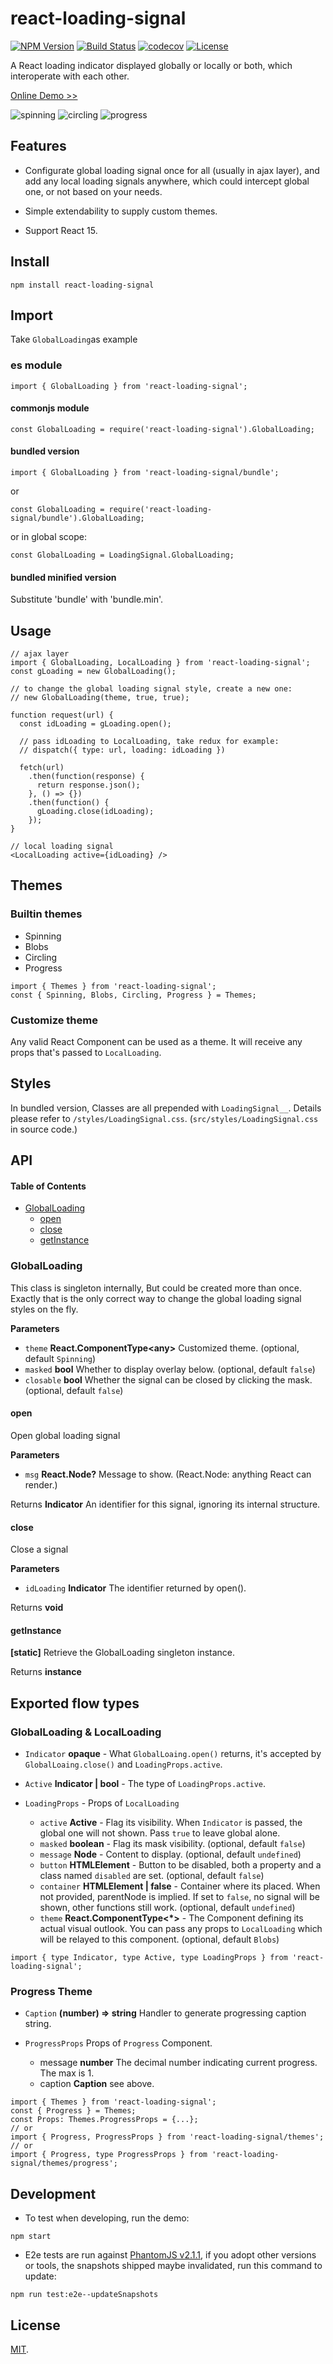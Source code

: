 # react-loading-signal

[![NPM Version](http://img.shields.io/npm/v/react-loading-signal.svg?style=flat)](https://www.npmjs.org/package/react-loading-signal)
[![Build Status](https://travis-ci.org/roneyrao/react-loading-signal.svg?branch=master)](https://travis-ci.org/roneyrao/react-loading-signal)
[![codecov](https://codecov.io/gh/roneyrao/react-loading-signal/branch/master/graph/badge.svg)](https://codecov.io/gh/roneyrao/react-loading-signal)
[![License](https://img.shields.io/badge/license-MIT-blue.svg)](https://raw.githubusercontent.com/roneyrao/react-loading-signal/master/LICENSE)

A React loading indicator displayed globally or locally or both, which interoperate with each other.

[Online Demo >>](http://roneyrao.github.io/react-loading-signal)

![spinning](e2e/snapshots/multiple.png)
![circling](e2e/snapshots/global_masked.png)
![progress](e2e/snapshots/progress.png)

## Features

-   Configurate global loading signal once for all (usually in ajax layer), and add any local loading signals anywhere, which could intercept global one, or not based on your needs.

-   Simple extendability to supply custom themes.

-   Support React 15.

## Install

```
npm install react-loading-signal
```

## Import

Take `GlobalLoading`as example

### es module
```
import { GlobalLoading } from 'react-loading-signal';
```

#### commonjs module
```
const GlobalLoading = require('react-loading-signal').GlobalLoading;
```

#### bundled version
```
import { GlobalLoading } from 'react-loading-signal/bundle';
```

or

```
const GlobalLoading = require('react-loading-signal/bundle').GlobalLoading;
```

or in global scope:

```
const GlobalLoading = LoadingSignal.GlobalLoading;
```

#### bundled minified version

Substitute 'bundle' with 'bundle.min'.

## Usage
```
// ajax layer
import { GlobalLoading, LocalLoading } from 'react-loading-signal';
const gLoading = new GlobalLoading();

// to change the global loading signal style, create a new one:
// new GlobalLoading(theme, true, true);

function request(url) {
  const idLoading = gLoading.open();

  // pass idLoading to LocalLoading, take redux for example:
  // dispatch({ type: url, loading: idLoading })

  fetch(url)
    .then(function(response) {
      return response.json();
    }, () => {})
    .then(function() {
      gLoading.close(idLoading);
    });
}

// local loading signal
<LocalLoading active={idLoading} />

```

## Themes

### Builtin themes

-   Spinning
-   Blobs
-   Circling
-   Progress

```
import { Themes } from 'react-loading-signal';
const { Spinning, Blobs, Circling, Progress } = Themes;
```

### Customize theme

Any valid React Component can be used as a theme. It will receive any props that's passed to `LocalLoading`.

## Styles

In bundled version, Classes are all prepended with `LoadingSignal__`. Details please refer to `/styles/LoadingSignal.css`. (`src/styles/LoadingSignal.css` in source code.)

## API

<!-- Generated by documentation.js. Update this documentation by updating the source code. -->

#### Table of Contents

-   [GlobalLoading](#globalloading)
    -   [open](#open)
    -   [close](#close)
    -   [getInstance](#getinstance)

### GlobalLoading

This class is singleton internally, But could be created more than once.
Exactly that is the only correct way to change the global loading signal styles on the fly.

**Parameters**

-   `theme` **React.ComponentType&lt;any>** Customized theme. (optional, default `Spinning`)
-   `masked` **bool** Whether to display overlay below. (optional, default `false`)
-   `closable` **bool** Whether the signal can be closed by clicking the mask. (optional, default `false`)

#### open

Open global loading signal

**Parameters**

-   `msg` **React.Node?** Message to show. (React.Node: anything React can render.)

Returns **Indicator** An identifier for this signal, ignoring its internal structure.

#### close

Close a signal

**Parameters**

-   `idLoading` **Indicator** The identifier returned by open().

Returns **void**

#### getInstance

**[static]**
Retrieve the GlobalLoading singleton instance.

Returns **instance**


## Exported flow types

### GlobalLoading & LocalLoading

-   `Indicator` **opaque** - What `GlobalLoaing.open()` returns, it's accepted by `GlobalLoaing.close()` and `LoadingProps.active`.

-   `Active` **Indicator | bool**  - The type of `LoadingProps.active`.

-   `LoadingProps`  - Props of `LocalLoading`

    -   `active` **Active** - Flag its visibility. When `Indicator` is passed, the global one will not shown. Pass `true` to leave global alone.
    -   `masked` **boolean** - Flag its mask visibility. (optional, default `false`)
    -   `message` **Node** - Content to display. (optional, default `undefined`)
    -   `button` **HTMLElement** - Button to be disabled, both a property and a class named `disabled` are set. (optional, default `false`)
    -   `container` **HTMLElement | false** - Container where its placed. When not provided, parentNode is implied. If set to `false`, no signal will be shown, other functions still work. (optional, default `undefined`)
    -   `theme` **React.ComponentType&lt;\*>** - The Component defining its actual visual outlook. You can pass any props to `LocalLoading` which will be relayed to this component. (optional, default `Blobs`)

```
import { type Indicator, type Active, type LoadingProps } from 'react-loading-signal';
```

### Progress Theme

-   `Caption` **(number) => string** Handler to generate progressing caption string.
-   `ProgressProps` Props of `Progress` Component.

    -   message **number** The decimal number indicating current progress. The max is 1.
    -   caption **Caption** see above.

```
import { Themes } from 'react-loading-signal';
const { Progress } = Themes;
const Props: Themes.ProgressProps = {...};
// or
import { Progress, ProgressProps } from 'react-loading-signal/themes';
// or
import { Progress, type ProgressProps } from 'react-loading-signal/themes/progress';
```

## Development

-   To test when developing, run the demo:
```
npm start
```

-   E2e tests are run against [PhantomJS v2.1.1](http://phantomjs.org/), if you adopt other versions or tools, the snapshots shipped maybe invalidated, run this command to update:

```
npm run test:e2e--updateSnapshots
```

## License

[MIT](LICENSE).
